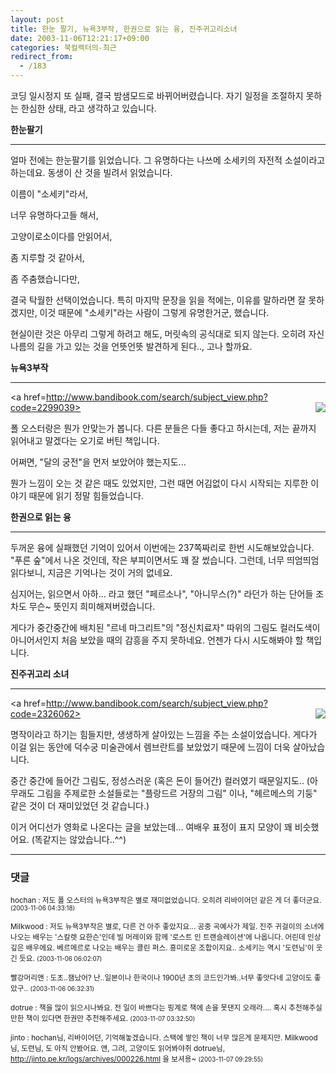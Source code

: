 ```yaml
---
layout: post
title: 한눈 팔기, 뉴욕3부작, 한권으로 읽는 융, 진주귀고리소녀
date: 2003-11-06T12:21:17+09:00
categories: 북컬렉터의-최근
redirect_from:
  - /183
---
```


코딩 일시정지 또 실패, 결국 밤샘모드로 바뀌어버렸습니다. 자기 일정을 조절하지 못하는 한심한 상태, 라고 생각하고 있습니다.

<B>한눈팔기</B>

------

얼마 전에는 한눈팔기를 읽었습니다. 그 유명하다는 나쓰메 소세키의 자전적 소설이라고 하는데요. 동생이 산 것을 빌려서 읽었습니다.

이름이 "소세키"라서,

너무 유명하다고들 해서,

고양이로소이다를 안읽어서,

좀 지루할 것 같아서,

좀 주춤했습니다만,

결국 탁월한 선택이었습니다. 특히 마지막 문장을 읽을 적에는, 이유를 말하라면 잘 못하겠지만, 이것 때문에 "소세키"라는 사람이 그렇게 유명한거군, 했습니다.

현실이란 것은 아무리 그렇게 하려고 해도, 머릿속의 공식대로 되지 않는다. 오히려 자신 나름의 길을 가고 있는 것을 언뜻언뜻 발견하게 된다.., 고나 할까요.

<B>뉴욕3부작</B>

----

<a href=http://www.bandibook.com/search/subject_view.php?code=2299039><img src=http://www.bandibook.com/largeimage/2299039.jpg align=right border=0></a>

폴 오스터랑은 뭔가 안맞는가 봅니다. 다른 분들은 다들 좋다고 하시는데, 저는 끝까지 읽어내고 말겠다는 오기로 버틴 책입니다.

어쩌면, "달의 궁전"을 먼저 보았어야 했는지도...

뭔가 느낌이 오는 것 같은 때도 있었지만, 그런 때면 어김없이 다시 시작되는 지루한 이야기 때문에 읽기 정말 힘들었습니다.

<B>한권으로 읽는 융</B>

----

두꺼운 융에 실패했던 기억이 있어서 이번에는 237쪽짜리로 한번 시도해보았습니다. "푸른 숲"에서 나온 것인데, 작은 부피이면서도 꽤 잘 썼습니다. 그런데, 너무 띄엄띄엄 읽다보니, 지금은 기억나는 것이 거의 없네요.

심지어는, 읽으면서 아하... 라고 했던 "페르소나", "아니무스(?)" 라던가 하는 단어들 조차도 무슨~ 뜻인지 희미해져버렸습니다.

게다가 중간중간에 배치된 "르네 마그리트"의 "정신치료자" 따위의 그림도 컬러도색이 아니어서인지 처음 보았을 때의 감흥을 주지 못하네요. 언젠가 다시 시도해봐야 할 책입니다.

<B>진주귀고리 소녀</B>

----

<a href=http://www.bandibook.com/search/subject_view.php?code=2326062><img src=http://www.bandibook.com/largeimage/2326062.jpg border=0 align=right></A>

명작이라고 하기는 힘들지만, 생생하게 살아있는 느낌을 주는 소설이었습니다. 게다가 이걸 읽는 동안에 덕수궁 미술관에서 렘브란트를 보았었기 때문에 느낌이 더욱 살아났습니다.

중간 중간에 들어간 그림도, 정성스러운 (혹은 돈이 들어간) 컬러였기 때문일지도.. (아무래도 그림을 주제로한 소설들로는 "플랑드르 거장의 그림" 이나, "헤르메스의 기둥" 같은 것이 더 재미있었던 것 같습니다.)

이거 어디선가 영화로 나온다는 글을 보았는데... 여배우 표정이 표지 모양이 꽤 비슷했어요. (똑같지는 않았습니다..^^)

* * *

### 댓글



<!--- cmt:396 --->
<!--- mail: --->
<!--- parent:0 --->

<small>hochan : 저도 폴 오스터의 뉴욕3부작은 별로 재미없었습니다. 오히려 리바이어던 같은 게 더 좋더군요. <small>(2003-11-06 04:33:18)</small></small>


<!--- cmt:397 --->
<!--- mail: --->
<!--- parent:0 --->

<small>Milkwood : 저도 뉴욕3부작은 별로, 다른 건 아주 좋았지요... 공중 곡예사가 제일.  진주 귀걸이의 소녀에 나오는 배우는 '스칼렛 요한슨'인데 빌 머레이와 함께 '로스트 인 트랜슬레이션'에 나옵니다. 어린데 인상깊은 배우에요. 베르메르로 나오는 배우는 콜린 퍼스. 흥미로운 조합이지요.. 소세키는 역시 '도련님'이 웃긴 듯요. <small>(2003-11-06 06:02:07)</small></small>


<!--- cmt:398 --->
<!--- mail: --->
<!--- parent:0 --->

<small>빨강머리앤 : 도초..잼났어? 난..일본이나 한국이나 1900년 초의 코드인가봐..너무 좋앗다네 고양이도 좋았구.. <small>(2003-11-06 06:32:31)</small></small>


<!--- cmt:399 --->
<!--- mail: --->
<!--- parent:0 --->

<small>dotrue : 책을 많이 읽으시나봐요. 전 일이 바쁘다는 핑계로 책에 손을 못댄지 오래라.... 혹시 추천해주실만한 책이 있다면 한권만 추천해주세요. <small>(2003-11-07 03:32:50)</small></small>


<!--- cmt:400 --->
<!--- mail: --->
<!--- parent:0 --->

<small>jinto : hochan님, 리바이어던, 기억해놓겠습니다. 스택에 쌓인 책이 너무 많은게 문제지만. Milkwood님, 도련님, 도 아직 안봤어요. 앤, 그려, 고양이도 읽어봐야쥐 dotrue님, http://jinto.pe.kr/logs/archives/000226.html 을 보셔용~ <small>(2003-11-07 09:29:55)</small></small>

